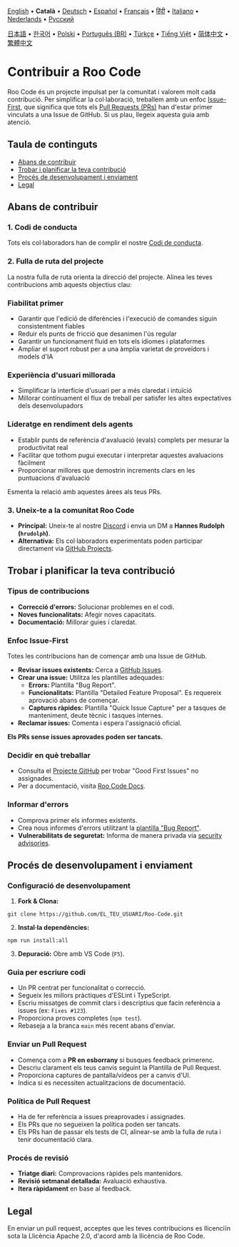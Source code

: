 [English](../../CONTRIBUTING.md) • <b>Català</b> • [Deutsch](../de/CONTRIBUTING.md) • [Español](../es/CONTRIBUTING.md) • [Français](../fr/CONTRIBUTING.md) • [हिंदी](../hi/CONTRIBUTING.md) • [Italiano](../it/CONTRIBUTING.md) • [Nederlands](../nl/CONTRIBUTING.md) • [Русский](../ru/CONTRIBUTING.md)

[日本語](../ja/CONTRIBUTING.md) • [한국어](../ko/CONTRIBUTING.md) • [Polski](../pl/CONTRIBUTING.md) • [Português (BR)](../pt-BR/CONTRIBUTING.md) • [Türkçe](../tr/CONTRIBUTING.md) • [Tiếng Việt](../vi/CONTRIBUTING.md) • [简体中文](../zh-CN/CONTRIBUTING.md) • [繁體中文](../zh-TW/CONTRIBUTING.md)

# Contribuir a Roo Code

Roo Code és un projecte impulsat per la comunitat i valorem molt cada contribució. Per simplificar la col·laboració, treballem amb un enfoc [Issue-First](#enfoc-issue-first), que significa que tots els [Pull Requests (PRs)](#enviar-un-pull-request) han d'estar primer vinculats a una Issue de GitHub. Si us plau, llegeix aquesta guia amb atenció.

## Taula de continguts

- [Abans de contribuir](#abans-de-contribuir)
- [Trobar i planificar la teva contribució](#trobar-i-planificar-la-teva-contribució)
- [Procés de desenvolupament i enviament](#procés-de-desenvolupament-i-enviament)
- [Legal](#legal)

## Abans de contribuir

### 1. Codi de conducta

Tots els col·laboradors han de complir el nostre [Codi de conducta](./CODE_OF_CONDUCT.md).

### 2. Fulla de ruta del projecte

La nostra fulla de ruta orienta la direcció del projecte. Alinea les teves contribucions amb aquests objectius clau:

### Fiabilitat primer

- Garantir que l'edició de diferències i l'execució de comandes siguin consistentment fiables
- Reduir els punts de fricció que desanimen l'ús regular
- Garantir un funcionament fluid en tots els idiomes i plataformes
- Ampliar el suport robust per a una àmplia varietat de proveïdors i models d'IA

### Experiència d'usuari millorada

- Simplificar la interfície d'usuari per a més claredat i intuïció
- Millorar contínuament el flux de treball per satisfer les altes expectatives dels desenvolupadors

### Lideratge en rendiment dels agents

- Establir punts de referència d'avaluació (evals) complets per mesurar la productivitat real
- Facilitar que tothom pugui executar i interpretar aquestes avaluacions fàcilment
- Proporcionar millores que demostrin increments clars en les puntuacions d'avaluació

Esmenta la relació amb aquestes àrees als teus PRs.

### 3. Uneix-te a la comunitat Roo Code

- **Principal:** Uneix-te al nostre [Discord](https://discord.gg/roocode) i envia un DM a **Hannes Rudolph (`hrudolph`)**.
- **Alternativa:** Els col·laboradors experimentats poden participar directament via [GitHub Projects](https://github.com/orgs/RooCodeInc/projects/1).

## Trobar i planificar la teva contribució

### Tipus de contribucions

- **Correcció d'errors:** Solucionar problemes en el codi.
- **Noves funcionalitats:** Afegir noves capacitats.
- **Documentació:** Millorar guies i claredat.

### Enfoc Issue-First

Totes les contribucions han de començar amb una Issue de GitHub.

- **Revisar issues existents:** Cerca a [GitHub Issues](https://github.com/RooCodeInc/Roo-Code/issues).
- **Crear una issue:** Utilitza les plantilles adequades:
    - **Errors:** Plantilla "Bug Report".
    - **Funcionalitats:** Plantilla "Detailed Feature Proposal". Es requereix aprovació abans de començar.
    - **Captures ràpides:** Plantilla "Quick Issue Capture" per a tasques de manteniment, deute tècnic i tasques internes.
- **Reclamar issues:** Comenta i espera l'assignació oficial.

**Els PRs sense issues aprovades poden ser tancats.**

### Decidir en què treballar

- Consulta el [Projecte GitHub](https://github.com/orgs/RooCodeInc/projects/1) per trobar "Good First Issues" no assignades.
- Per a documentació, visita [Roo Code Docs](https://github.com/RooCodeInc/Roo-Code-Docs).

### Informar d'errors

- Comprova primer els informes existents.
- Crea nous informes d'errors utilitzant la [plantilla "Bug Report"](https://github.com/RooCodeInc/Roo-Code/issues/new/choose).
- **Vulnerabilitats de seguretat:** Informa de manera privada via [security advisories](https://github.com/RooCodeInc/Roo-Code/security/advisories/new).

## Procés de desenvolupament i enviament

### Configuració de desenvolupament

1. **Fork & Clona:**

```
git clone https://github.com/EL_TEU_USUARI/Roo-Code.git
```

2. **Instal·la dependències:**

```
npm run install:all
```

3. **Depuració:** Obre amb VS Code (`F5`).

### Guia per escriure codi

- Un PR centrat per funcionalitat o correcció.
- Segueix les millors pràctiques d'ESLint i TypeScript.
- Escriu missatges de commit clars i descriptius que facin referència a issues (ex: `Fixes #123`).
- Proporciona proves completes (`npm test`).
- Rebaseja a la branca `main` més recent abans d'enviar.

### Enviar un Pull Request

- Comença com a **PR en esborrany** si busques feedback primerenc.
- Descriu clarament els teus canvis seguint la Plantilla de Pull Request.
- Proporciona captures de pantalla/vídeos per a canvis d'UI.
- Indica si es necessiten actualitzacions de documentació.

### Política de Pull Request

- Ha de fer referència a issues preaprovades i assignades.
- Els PRs que no segueixen la política poden ser tancats.
- Els PRs han de passar els tests de CI, alinear-se amb la fulla de ruta i tenir documentació clara.

### Procés de revisió

- **Triatge diari:** Comprovacions ràpides pels mantenidors.
- **Revisió setmanal detallada:** Avaluació exhaustiva.
- **Itera ràpidament** en base al feedback.

## Legal

En enviar un pull request, acceptes que les teves contribucions es llicenciïn sota la Llicència Apache 2.0, d'acord amb la llicència de Roo Code.

